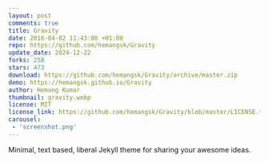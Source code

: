 ```yaml
---
layout: post
comments: true
title: Gravity
date: 2016-04-02 11:43:00 +01:00
repo: https://github.com/hemangsk/Gravity
update_date: 2024-12-22
forks: 258
stars: 473
download: https://github.com/hemangsk/Gravity/archive/master.zip
demo: https://hemangsk.github.io/Gravity
author: Hemang Kumar
thumbnail: gravity.webp
license: MIT
license_link: https://github.com/hemangsk/Gravity/blob/master/LICENSE.txt
carousel:
 - 'screenshot.png'
---
```


Minimal, text based, liberal Jekyll theme for sharing your awesome ideas.

